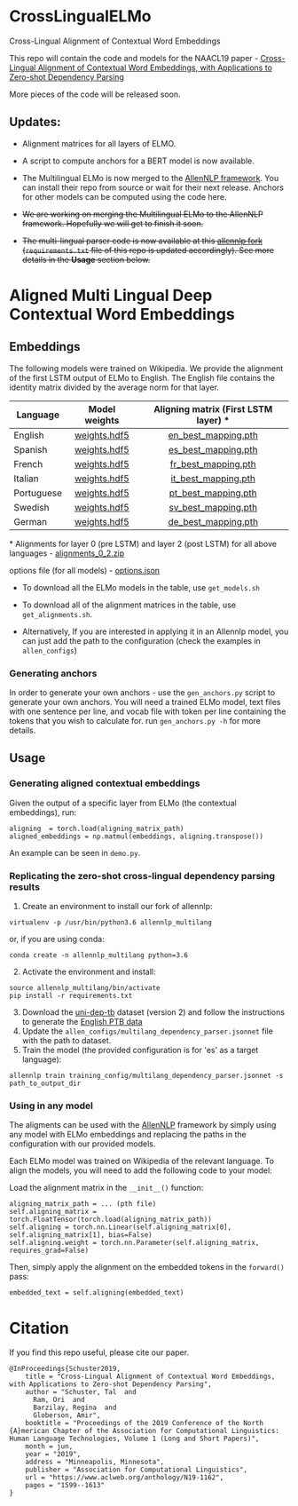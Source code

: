 # CrossLingualELMo
Cross-Lingual Alignment of Contextual Word Embeddings

This repo will contain the code and models for the NAACL19 paper - [Cross-Lingual Alignment of Contextual Word Embeddings,  with Applications to Zero-shot Dependency Parsing](https://arxiv.org/abs/1902.09492)

More pieces of the code will be released soon.

## Updates:

* Alignment matrices for all layers of ELMO.

* A script to compute anchors for a BERT model is now available.

* The Multilingual ELMo is now merged to the [AllenNLP framework](https://github.com/allenai/allennlp). You can install their repo from source or wait for their next release. Anchors for other models can be computed using the code here.

* <del> We are working on merging the Multilingual ELMo to the AllenNLP framework. Hopefully we will get to finish it soon.

* <del> The multi-lingual parser code is now available at this [allennlp fork](https://github.com/TalSchuster/allennlp-MultiLang) (`requirements.txt` file of this repo is updated accordingly). See more details in the **Usage** section below.


# Aligned Multi Lingual Deep Contextual Word Embeddings

## Embeddings

The following models were trained on Wikipedia. We provide the alignment of the first LSTM output of ELMo to English. The English file contains the identity matrix divided by the average norm for that layer.

| Language        | Model weights | Aligning matrix (First LSTM layer) *  |
| ------------- |:-------------:| :-----:|
| English     | [weights.hdf5](https://www.dropbox.com/s/1h62kc1qdcuyy2u/en_weights.hdf5) | [en_best_mapping.pth](https://www.dropbox.com/s/nufj4pxxgv5838r/en_best_mapping.pth) |
| Spanish     | [weights.hdf5](https://www.dropbox.com/s/ygfjm7zmufl5gu2/es_weights.hdf5) | [es_best_mapping.pth](https://www.dropbox.com/s/6kqot8ssy66d5u0/es_best_mapping.pth) |
| French     | [weights.hdf5](https://www.dropbox.com/s/mm64goxb8wbawhj/fr_weights.hdf5) | [fr_best_mapping.pth](https://www.dropbox.com/s/0zdlanjhajlgflm/fr_best_mapping.pth) |
| Italian     | [weights.hdf5](https://www.dropbox.com/s/owfou7coi04dyxf/it_weights.hdf5) | [it_best_mapping.pth](https://www.dropbox.com/s/gg985snnhajhm5i/it_best_mapping.pth) |
| Portuguese     | [weights.hdf5](https://www.dropbox.com/s/ul82jsal1khfw5b/pt_weights.hdf5) | [pt_best_mapping.pth](https://www.dropbox.com/s/skdfz6zfud24iup/pt_best_mapping.pth) |
| Swedish     | [weights.hdf5](https://www.dropbox.com/s/boptz21zrs4h3nw/sv_weights.hdf5) | [sv_best_mapping.pth](https://www.dropbox.com/s/o7v64hciyifvs8k/sv_best_mapping.pth) |
| German     | [weights.hdf5](https://www.dropbox.com/s/2kbjnvb12htgqk8/de_weights.hdf5) | [de_best_mapping.pth](https://www.dropbox.com/s/u9cg19o81lpm0h0/de_best_mapping.pth) |

\* Alignments for layer 0 (pre LSTM) and layer 2 (post LSTM) for all above languages - [alignments_0_2.zip](https://www.dropbox.com/s/ymnyptj3lupvcw7/alignings_0_2.zip)

options file (for all models) - [options.json](https://www.dropbox.com/s/ypjuzlf7kj957g3/options262.json)

* To download all the ELMo models in the table, use `get_models.sh`

* To download all of the alignment matrices in the table, use `get_alignments.sh`.

* Alternatively, If you are interested in applying it in an Allennlp model, you can just add the path to the configuration (check the examples in `allen_configs`)
### Generating anchors

In order to generate your own anchors - use the `gen_anchors.py` script to generate your own anchors. You will need a trained ELMo model, text files with one sentence per line, and vocab file with token per line containing the tokens that you wish to calculate for.
run `gen_anchors.py -h` for more details.

## Usage

### Generating aligned contextual embeddings

Given the output of a specific layer from ELMo (the contextual embeddings), run:
```
aligning  = torch.load(aligning_matrix_path)
aligned_embeddings = np.matmul(embeddings, aligning.transpose())
```

An example can be seen in `demo.py`. 

### Replicating the zero-shot cross-lingual dependency parsing results

1. Create an environment to install our fork of allennlp:

```
virtualenv -p /usr/bin/python3.6 allennlp_multilang
```
or, if you are using conda:
```
conda create -n allennlp_multilang python=3.6
```

2. Activate the environment and install:

```
source allennlp_multilang/bin/activate
pip install -r requirements.txt
```

3. Download the [uni-dep-tb](https://github.com/ryanmcd/uni-dep-tb) dataset (version 2) and follow the instructions to generate the [English PTB data](https://catalog.ldc.upenn.edu/LDC99T42)
4. Update the `allen_configs/multilang_dependency_parser.jsonnet` file with the path to dataset.
5. Train the model (the provided configuration is for 'es' as a target language):
```
allennlp train training_config/multilang_dependency_parser.jsonnet -s path_to_output_dir
```


### Using in any model

The aligments can be used with the [AllenNLP](https://allennlp.org) framework by simply using any model with ELMo embeddings and replacing the paths in the configuration with our provided models.

Each ELMo model was trained on Wikipedia of the relevant language. To align the models, you will need to add the following code to your model:

Load the alignment matrix in the `__init__()` function:

```
aligning_matrix_path = ... (pth file)
self.aligning_matrix = torch.FloatTensor(torch.load(aligning_matrix_path))
self.aligning = torch.nn.Linear(self.aligning_matrix[0], self.aligning_matrix[1], bias=False)
self.aligning.weight = torch.nn.Parameter(self.aligning_matrix, requires_grad=False)
```

Then, simply apply the alignment on the embedded tokens in the `forward()` pass:
```
embedded_text = self.aligning(embedded_text)
```




# Citation

If you find this repo useful, please cite our paper.

```
@InProceedings{Schuster2019,
    title = "Cross-Lingual Alignment of Contextual Word Embeddings, with Applications to Zero-shot Dependency Parsing",
    author = "Schuster, Tal  and
      Ram, Ori  and
      Barzilay, Regina  and
      Globerson, Amir",
    booktitle = "Proceedings of the 2019 Conference of the North {A}merican Chapter of the Association for Computational Linguistics: Human Language Technologies, Volume 1 (Long and Short Papers)",
    month = jun,
    year = "2019",
    address = "Minneapolis, Minnesota",
    publisher = "Association for Computational Linguistics",
    url = "https://www.aclweb.org/anthology/N19-1162",
    pages = "1599--1613"
}
```
